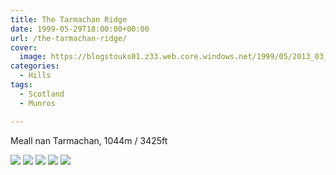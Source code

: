 ```yaml
---
title: The Tarmachan Ridge
date: 1999-05-29T18:00:00+00:00
url: /the-tarmachan-ridge/
cover: 
  image: https://blogstouks01.z33.web.core.windows.net/1999/05/2013_03_04_22_27_11-1.jpg
categories:
  - Hills
tags:
  - Scotland
  - Munros

---
```

Meall nan Tarmachan, 1044m / 3425ft

![](https://blogstouks01.z33.web.core.windows.net/2023/08/2013_03_04_22_27_18-1.jpg)
![](https://blogstouks01.z33.web.core.windows.net/2023/08/2013_03_04_22_27_09-1.jpg)
![](https://blogstouks01.z33.web.core.windows.net/2023/08/2013_03_04_22_27_11-2.jpg)
![](https://blogstouks01.z33.web.core.windows.net/2023/08/2013_03_04_22_27_13-1.jpg)
![](https://blogstouks01.z33.web.core.windows.net/2023/08/2013_03_04_22_27_15-1.jpg)
